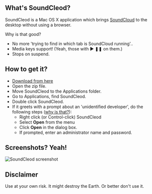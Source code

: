 ## What's SoundCleod?

SoundCleod is a Mac OS X application which brings
[SoundCloud](http://soundcloud.com) to the
desktop without using a browser.

Why is that good?

- No more 'trying to find in which tab is SoundCloud running'..
- Media keys support! (Yeah, those with ▶ ❚❚ on them.)
- Stops on suspend.

## How to get it?

- [Download from
	here](https://github.com/salomvary/soundcleod/blob/master/dist/SoundCleod.zip?raw=true)
- Open the zip file.
- Move SoundCleod to the Applications folder.
- Go to Applications, find SoundCleod.
- Double click SoundCleod.
- If it greets with a prompt about an 'unidentified developer', do the
	following steps ([why is that?](http://support.apple.com/kb/HT5290)):
	- Right click (or Control-click) SoundCleod
	- Select __Open__ from the menu
	- Click __Open__ in the dialog box.
	- If prompted, enter an administrator name and password.

## Screenshots? Yeah!

![SoundCleod screenshot](https://raw.github.com/salomvary/soundcleod/master/screenshot.png)

## Disclaimer

Use at your own risk. It might destroy the Earth. Or better don't use
it.
